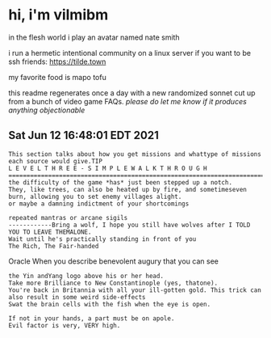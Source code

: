 # hi, i'm vilmibm

in the flesh world i play an avatar named nate smith

i run a hermetic intentional community on a linux server if you want to be ssh friends: https://tilde.town

my favorite food is mapo tofu

this readme regenerates once a day with a new randomized sonnet cut up from a bunch of video game FAQs.
_please do let me know if it produces anything objectionable_

## Sat Jun 12 16:48:01 EDT 2021

    This section talks about how you get missions and whattype of missions each source would give.TIP
    L E V E L T H R E E - S I M P L E W A L K T H R O U G H =============================================================================Well, the difficulty of the game *has* just been stepped up a notch.
    They, like trees, can also be heated up by fire, and sometimeseven burn, allowing you to set enemy villages alight.
    or maybe a damning indictment of your shortcomings
    
    repeated mantras or arcane sigils
    ------------Bring a wolf, I hope you still have wolves after I TOLD YOU TO LEAVE THEMALONE.
    Wait until he's practically standing in front of you
    The Rich, The Fair-handed  Oracle  When you describe benevolent augury that you can see
    
    the Yin andYang logo above his or her head.
    Take more Brilliance to New Constantinople (yes, thatone).
    You're back in Britannia with all your ill-gotten gold. This trick can also result in some weird side-effects
    Swat the brain cells with the fish when the eye is open.
    
    If not in your hands, a part must be on apole.
    Evil factor is very, VERY high.
